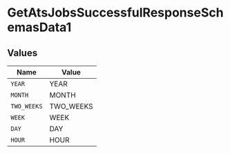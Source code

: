 # GetAtsJobsSuccessfulResponseSchemasData1


## Values

| Name        | Value       |
| ----------- | ----------- |
| `YEAR`      | YEAR        |
| `MONTH`     | MONTH       |
| `TWO_WEEKS` | TWO_WEEKS   |
| `WEEK`      | WEEK        |
| `DAY`       | DAY         |
| `HOUR`      | HOUR        |